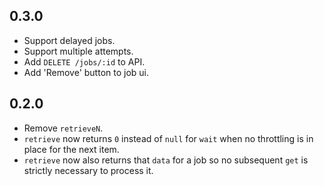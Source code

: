 ## 0.3.0

  - Support delayed jobs.
  - Support multiple attempts.
  - Add `DELETE /jobs/:id` to API.
  - Add 'Remove' button to job ui.

## 0.2.0

  - Remove `retrieveN`.
  - `retrieve` now returns `0` instead of `null` for `wait` when no throttling is in place for the next item.
  - `retrieve` now also returns that `data` for a job so no subsequent `get` is strictly necessary to process it.
